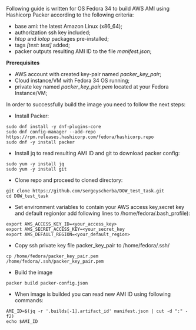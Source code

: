 Following guide is written for OS Fedora 34 to build AWS AMI using Hashicorp Packer according to the following criteria: 
- base ami: the latest Amazon Linux (x86_64);
- authorization ssh key included;
- _htop_ and _iotop_ packages pre-installed;
- tags _[test: test]_ added; 
- packer outputs resulting AMI ID to the file _manifest.json_;

__Prerequisites__
- AWS account with created key-pair named _packer_key_pair_;
- Cloud instance/VM with Fedora 34 OS running;
- private key named _packer_key_pair.pem_ located at your Fedora Instance/VM;

In order to successfully build the image you need to follow the next steps: 
- Install Packer: 
```
sudo dnf install -y dnf-plugins-core
sudo dnf config-manager --add-repo https://rpm.releases.hashicorp.com/fedora/hashicorp.repo
sudo dnf -y install packer
```
- Install jq to read resulting AMI ID and git to download packer config:
```
sudo yum -y install jq
sudo yum -y install git
```
- Clone repo and proceed to cloned directory:
```
git clone https://github.com/sergeyscherba/DOW_test_task.git
cd DOW_test_task
```
- Set environment variables to contain your AWS access key,secret key and default region(or add following lines to /home/fedora/.bash_profile):
```
export AWS_ACCESS_KEY_ID=<your_access_key>
export AWS_SECRET_ACCESS_KEY=<your_secret_key
export AWS_DEFAULT_REGION=<your_default_region>
```
- Copy ssh private key file packer_key_pair to /home/fedora/.ssh/
```
cp /home/fedora/packer_key_pair.pem /home/fedora/.ssh/packer_key_pair.pem
```
- Build the image
 ``` 
 packer build packer-config.json
 ```
- When image is builded you can read new AMI ID using following commands:
```
AMI_ID=$(jq -r '.builds[-1].artifact_id' manifest.json | cut -d ":" -f2)
echo $AMI_ID
```
